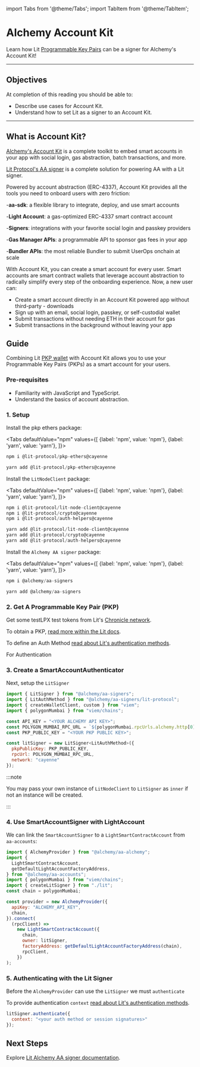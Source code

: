 import Tabs from '@theme/Tabs';
import TabItem from '@theme/TabItem';

# Alchemy Account Kit

Learn how Lit [Programmable Key Pairs](../../sdk/wallets/intro.md) can be a signer for Alchemy's Account Kit!


---

## Objectives
At completion of this reading you should be able to:

- Describe use cases for Account Kit.
- Understand how to set Lit as a signer to an Account Kit.

---

## What is Account Kit?

[Alchemy's Account Kit](https://www.alchemy.com/account-kit) is a complete toolkit to embed smart accounts in your app with social login, gas abstraction, batch transactions, and more.

[Lit Protocol's AA signer](https://accountkit.alchemy.com/smart-accounts/signers/guides/lit.html) is a complete solution for powering AA with a Lit signer.

Powered by account abstraction (ERC-4337), Account Kit provides all the tools you need to onboard users with zero friction:

-**aa-sdk**: a flexible library to integrate, deploy, and use smart accounts

-**Light Account**: a gas-optimized ERC-4337 smart contract account

-**Signers**: integrations with your favorite social login and passkey providers

-**Gas Manager APIs**: a programmable API to sponsor gas fees in your app‍

-**Bundler APIs**: the most reliable Bundler to submit UserOps onchain at scale

With Account Kit, you can create a smart account for every user. Smart accounts are smart contract wallets that leverage account abstraction to radically simplify every step of the onboarding experience. Now, a new user can:

- Create a smart account directly in an Account Kit powered app without third-party - downloads
- Sign up with an email, social login, passkey, or self-custodial wallet
- Submit transactions without needing ETH in their account for gas
- Submit transactions in the background without leaving your app


## Guide

Combining Lit [PKP wallet](https://www.npmjs.com/package/@lit-protocol/pkp-ethers) with Account Kit allows you to use your Programmable Key Pairs (PKPs) as a smart account for your users.

### Pre-requisites
- Familiarity with JavaScript and TypeScript.
- Understand the basics of account abstraction.


### 1. Setup

Install the pkp ethers package:

<Tabs
defaultValue="npm"
values={[
{label: 'npm', value: 'npm'},
{label: 'yarn', value: 'yarn'},
]}>
<TabItem value="npm">

```js
npm i @lit-protocol/pkp-ethers@cayenne
```

</TabItem>

<TabItem value="yarn">

```js
yarn add @lit-protocol/pkp-ethers@cayenne
```

</TabItem>

</Tabs>

Install the `LitNodeClient` package:

<Tabs
defaultValue="npm"
values={[
{label: 'npm', value: 'npm'},
{label: 'yarn', value: 'yarn'},
]}>
<TabItem value="npm">

```js
npm i @lit-protocol/lit-node-client@cayenne
npm i @lit-protocol/crypto@cayenne
npm i @lit-protocol/auth-helpers@cayenne
```

</TabItem>

<TabItem value="yarn">

```js
yarn add @lit-protocol/lit-node-client@cayenne
yarn add @lit-protocol/crypto@cayenne
yarn add @lit-protocol/auth-helpers@cayenne
```
</TabItem>
</Tabs>


Install the `Alchemy AA signer` package:

<Tabs
defaultValue="npm"
values={[
{label: 'npm', value: 'npm'},
{label: 'yarn', value: 'yarn'},
]}>
<TabItem value="npm">

```js
npm i @alchemy/aa-signers
```

</TabItem>

<TabItem value="yarn">

```js
yarn add @alchemy/aa-signers
```
</TabItem>
</Tabs>

### 2. Get A Programmable Key Pair (PKP)

Get some testLPX test tokens from Lit's [Chronicle network](../../network/rollup.mdx).

To obtain a PKP, [read more within the Lit docs](../../sdk/wallets/intro.md). 

To define an Auth Method [read about Lit's authentication methods](../../sdk/authentication/session-sigs/auth-methods/overview).

For Authentication

### 3. Create a SmartAccountAuthenticator

Next, setup the `LitSigner`

```js
import { LitSigner } from "@alchemy/aa-signers";
import { LitAuthMethod } from "@alchemy/aa-signers/lit-protocol";
import { createWalletClient, custom } from "viem";
import { polygonMumbai } from "viem/chains";

const API_KEY = "<YOUR ALCHEMY API KEY>";
const POLYGON_MUMBAI_RPC_URL = `${polygonMumbai.rpcUrls.alchemy.http[0]}/${API_KEY}`;
const PKP_PUBLIC_KEY = "<YOUR PKP PUBLIC KEY>";

const litSigner = new LitSigner<LitAuthMethod>({
  pkpPublicKey: PKP_PUBLIC_KEY,
  rpcUrl: POLYGON_MUMBAI_RPC_URL,
  network: "cayenne"
});
```

:::note

You may pass your own instance of `LitNodeClient` to `LitSigner` as `inner` if not an instance will be created.

:::


### 4. Use SmartAccountSigner with LightAccount
We can link the `SmartAccountSigner` to a `LightSmartContractAccount` from `aa-accounts`:

```js
import { AlchemyProvider } from "@alchemy/aa-alchemy";
import {
  LightSmartContractAccount,
  getDefaultLightAccountFactoryAddress,
} from "@alchemy/aa-accounts";
import { polygonMumbai } from "viem/chains";
import { createLitSigner } from "./lit";
const chain = polygonMumbai;

const provider = new AlchemyProvider({
  apiKey: "ALCHEMY_API_KEY",
  chain,
}).connect(
  (rpcClient) =>
    new LightSmartContractAccount({
      chain,
      owner: litSigner,
      factoryAddress: getDefaultLightAccountFactoryAddress(chain),
      rpcClient,
    })
);
```

### 5. Authenticating with the Lit Signer
Before the `AlchemyProvider` can use the `LitSigner` we must `authenticate`

To provide authentication `context` [read about Lit's authentication methods](../../sdk/authentication/session-sigs/auth-methods/overview). 

```js
litSigner.authenticate({
  context: "<your auth method or session signatures>"
});
```

## Next Steps

Explore [Lit Alchemy AA signer documentation](https://accountkit.alchemy.com/packages/aa-signers/lit-protocol/introduction.html).

